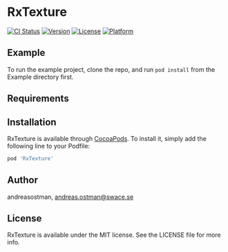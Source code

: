 # RxTexture

[![CI Status](http://img.shields.io/travis/andreasostman/RxTexture.svg?style=flat)](https://travis-ci.org/andreasostman/RxTexture)
[![Version](https://img.shields.io/cocoapods/v/RxTexture.svg?style=flat)](http://cocoapods.org/pods/RxTexture)
[![License](https://img.shields.io/cocoapods/l/RxTexture.svg?style=flat)](http://cocoapods.org/pods/RxTexture)
[![Platform](https://img.shields.io/cocoapods/p/RxTexture.svg?style=flat)](http://cocoapods.org/pods/RxTexture)

## Example

To run the example project, clone the repo, and run `pod install` from the Example directory first.

## Requirements

## Installation

RxTexture is available through [CocoaPods](http://cocoapods.org). To install
it, simply add the following line to your Podfile:

```ruby
pod 'RxTexture'
```

## Author

andreasostman, andreas.ostman@swace.se

## License

RxTexture is available under the MIT license. See the LICENSE file for more info.
